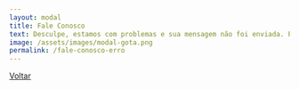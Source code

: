 ```yaml
---
layout: modal
title: Fale Conosco
text: Desculpe, estamos com problemas e sua mensagem não foi enviada. Por favor tente mais tarde.
image: /assets/images/modal-gota.png
permalink: /fale-conosco-erro
---
```


<!-- modal (fale conosco) -->
<a href="{{ '/esqueci-minha-senha' | relative_url }}" class="bg">Voltar</a>